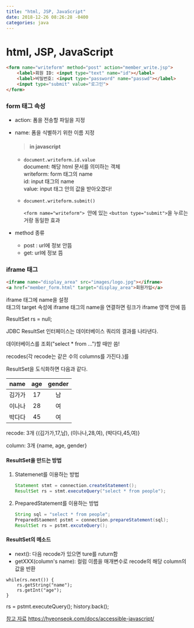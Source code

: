 ```yaml
---
title: "html, JSP, JavaScript"
date: 2018-12-26 08:26:28 -0400
categories: java
---  
```


# html, JSP, JavaScript

```html
<form name="writeform" method="post" action="member_write.jsp">
    <label>회원 ID: <input type="text" name="id"></label>
    <label>비밀번호: <input type="password" name="passwd"></label>
    <input type="submit" value="로그인">
</form>
```
### form 태그 속성  
* action: 폼을 전송할 파일을 지정   

* name: 폼을 식별하기 위한 이름 지정    

    > #### in javascript

    * `document.writeform.id.value`   
        document: 해당 html 문서를 의미하는 객체  
        writeform: form 태그의 name  
        id: input 태그의 name  
        value: input 태그 안의 값을 받아오겠다! 

    * `document.writeform.submit()`

        `<form name="writeform"> `안에 있는 `<button type="submit">`을 누르는 거랑 동일한 효과

* method 종류  
    * post : url에 정보 안뜸  
    * get: url에 정보 뜸  

### iframe 태그
```html
<iframe name="display_area" src="images/logo.jpg"></iframe>
<a href="member_form.html" target="display_area">회원가입</a>
```
iframe 태그에 name을 설정  
<a> 태그의 target 속성에 iframe 태그의 name을 연결하면 링크가 iframe 영역 안에 뜸    



ResultSet rs = null;

JDBC ResultSet 인터페이스는 데이터베이스 쿼리의 결과를 나타낸다.

데이터베이스를 조회("select * from ...")할 때만 씀!

recodes(각 recode는 같은 수의 columns를 가진다.)를 

ResultSet을 도식화하면 다음과 같다.

|  name  | age  | gender |
| :----: | :--: | :----: |
| 김가가 |  17  |   남   |
| 이나나 |  28  |   여   |
| 박다다 |  45  |   여   |

recode: 3개 {(김가가,17,남), (이나나,28,여), (박다다,45,여)}

column: 3개 {name, age, gender}

#### ResultSet을 만드는 방법

 1. Statemenet를 이용하는 방법

    ```java
    Statement stmt = connection.createStatement();
    ResultSet rs = stmt.executeQuery("select * from people");
    ```

 2. PreparedStatement를 이용하는 방법

    ```java
    String sql = "select * from people";
    PreparedStaement pstmt = connection.prepareStatement(sql);
    ResultSet rs = pstmt.excuteQuery();
    ```

#### ResultSet의 메소드

* next(): 다음 recode가 있으면 ture를 ruturn함
* getXXX(column's name):  컬럼 이름을 매개변수로 recode의 해당 column의 값을 반환

```
while(rs.next()) {
	rs.getString("name");	
	rs.getInt("age");
}
```





rs = pstmt.executeQuery();
history.back();

[참고 자료](http://www.nextree.co.kr/p8428/)
https://hyeonseok.com/docs/accessible-javascript/